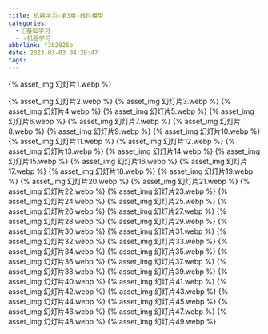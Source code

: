 ```yaml
---
title: 机器学习-第3章-线性模型
categories:
  - 🌙基础学习
  - ⭐机器学习
abbrlink: f3b2926b
date: 2023-03-03 04:28:47
tags:
---
```


{% asset_img 幻灯片1.webp %}

<!--more-->

{% asset_img 幻灯片2.webp %}
{% asset_img 幻灯片3.webp %}
{% asset_img 幻灯片4.webp %}
{% asset_img 幻灯片5.webp %}
{% asset_img 幻灯片6.webp %}
{% asset_img 幻灯片7.webp %}
{% asset_img 幻灯片8.webp %}
{% asset_img 幻灯片9.webp %}
{% asset_img 幻灯片10.webp %}
{% asset_img 幻灯片11.webp %}
{% asset_img 幻灯片12.webp %}
{% asset_img 幻灯片13.webp %}
{% asset_img 幻灯片14.webp %}
{% asset_img 幻灯片15.webp %}
{% asset_img 幻灯片16.webp %}
{% asset_img 幻灯片17.webp %}
{% asset_img 幻灯片18.webp %}
{% asset_img 幻灯片19.webp %}
{% asset_img 幻灯片20.webp %}
{% asset_img 幻灯片21.webp %}
{% asset_img 幻灯片22.webp %}
{% asset_img 幻灯片23.webp %}
{% asset_img 幻灯片24.webp %}
{% asset_img 幻灯片25.webp %}
{% asset_img 幻灯片26.webp %}
{% asset_img 幻灯片27.webp %}
{% asset_img 幻灯片28.webp %}
{% asset_img 幻灯片29.webp %}
{% asset_img 幻灯片30.webp %}
{% asset_img 幻灯片31.webp %}
{% asset_img 幻灯片32.webp %}
{% asset_img 幻灯片33.webp %}
{% asset_img 幻灯片34.webp %}
{% asset_img 幻灯片35.webp %}
{% asset_img 幻灯片36.webp %}
{% asset_img 幻灯片37.webp %}
{% asset_img 幻灯片38.webp %}
{% asset_img 幻灯片39.webp %}
{% asset_img 幻灯片40.webp %}
{% asset_img 幻灯片41.webp %}
{% asset_img 幻灯片42.webp %}
{% asset_img 幻灯片43.webp %}
{% asset_img 幻灯片44.webp %}
{% asset_img 幻灯片45.webp %}
{% asset_img 幻灯片46.webp %}
{% asset_img 幻灯片47.webp %}
{% asset_img 幻灯片48.webp %}
{% asset_img 幻灯片49.webp %}
